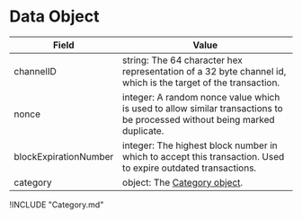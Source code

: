 # Data Object

| Field | Value |
|-------|-------|
| channelID | string: The 64 character hex representation of a 32 byte channel id, which is the target of the transaction. |
| nonce | integer: A random nonce value which is used to allow similar transactions to be processed without being marked duplicate. |
| blockExpirationNumber | integer: The highest block number in which to accept this transaction. Used to expire outdated transactions. |
| category | object: The [Category object](#Category-Object). |

!INCLUDE "Category.md"
